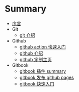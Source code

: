 # Summary

- [序言](./README.md)
- Git
  - [git 介绍](Git/1_git_introduce.markdown)
- Github
  - [github action 快速入门](Github/3_github_action.md)
  - [github 介绍](Github/1_github_introduce.md)
  - [github 定制主页](Github/4_github_page.md)
- Gitbook
  - [gitbook 插件 summary](Gitbook/2_gitbook-plugin-summary.md)
  - [gitbook 发布 github pages](Gitbook/3_github_pages_gitbook.md)
  - [gitbook 快速入门](Gitbook/1_gitbook_start.md)
